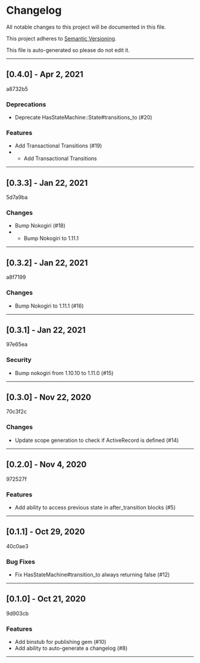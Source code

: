 # Changelog

All notable changes to this project will be documented in this file.

This project adheres to [Semantic Versioning](https://semver.org).

This file is auto-generated so please do not edit it.

----
## [0.4.0] - Apr  2, 2021
a8732b5
### Deprecations
- Deprecate HasStateMachine::State#transitions_to (#20)
### Features
- Add Transactional Transitions (#19)
- * Add Transactional Transitions
----
## [0.3.3] - Jan 22, 2021
5d7a9ba
### Changes
- Bump Nokogiri (#18)
- * Bump Nokogiri to 1.11.1
----
## [0.3.2] - Jan 22, 2021
a8f7199
### Changes
- Bump Nokogiri to 1.11.1 (#16)
----
## [0.3.1] - Jan 22, 2021
97e65ea
### Security
- Bump nokogiri from 1.10.10 to 1.11.0 (#15)
----
## [0.3.0] - Nov 22, 2020
70c3f2c
### Changes
- Update scope generation to check if ActiveRecord is defined (#14)
----
## [0.2.0] - Nov  4, 2020
972527f
### Features
- Add ability to access previous state in after_transition blocks (#5)
----
## [0.1.1] - Oct 29, 2020
40c0ae3
### Bug Fixes
- Fix HasStateMachine#transition_to always returning false (#12)
----
## [0.1.0] - Oct 21, 2020
9d903cb
### Features
- Add binstub for publishing gem (#10)
- Add ability to auto-generate a changelog (#8)
----
